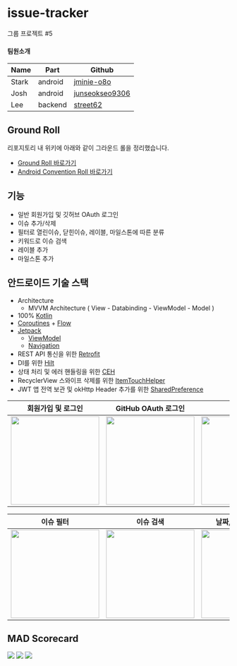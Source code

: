 # issue-tracker
그룹 프로젝트 #5
  
  
#### 팀원소개
|Name|Part|Github|
|---|---|---|
|Stark|android|[jminie-o8o](https://github.com/jminie-o8o)|
|Josh|android|[junseokseo9306](https://github.com/junseokseo9306)|
|Lee|backend|[street62](https://github.com/street62)|

## Ground Roll

리포지토리 내 위키에 아래와 같이 그라운드 롤을 정리했습니다.
- [Ground Roll 바로가기](https://github.com/jminie-o8o/issue-tracker/wiki/%EA%B7%B8%EB%9D%BC%EC%9A%B4%EB%93%9C-%EB%A1%A4)
- [Android Convention Roll 바로가기](https://github.com/jminie-o8o/issue-tracker/wiki/Android)


##  기능
- 일반 회원가입 및 깃허브 OAuth 로그인
- 이슈 추가/삭제
- 필터로 열린이슈, 닫힌이슈, 레이블, 마일스톤에 따른 분류
- 키워드로 이슈 검색
- 레이블 추가
- 마일스톤 추가

## 안드로이드 기술 스택
- Architecture
  - MVVM Architecture ( View - Databinding - ViewModel - Model )
- 100% [Kotlin](https://kotlinlang.org/)
- [Coroutines](https://developer.android.com/kotlin/coroutines) + [Flow](https://developer.android.com/kotlin/flow)
- [Jetpack](https://developer.android.com/jetpack)
  - [ViewModel](https://developer.android.com/topic/libraries/architecture/viewmodel?gclid=CjwKCAjwq5-WBhB7EiwAl-HEkrzYCgxFBbYLSC4yenlZRy5NtxWbTHP-xThSz_yMY_JUTl3TCklhnBoCDIcQAvD_BwE&gclsrc=aw.ds)
  - [Navigation](https://developer.android.com/guide/navigation)
- REST API 통신을 위한 [Retrofit](https://square.github.io/retrofit/)
- DI를 위한 [Hilt](https://developer.android.com/training/dependency-injection/hilt-android)
- 상태 처리 및 에러 핸들링을 위한 [CEH](https://kotlinlang.org/docs/exception-handling.html#coroutineexceptionhandler)
- RecyclerView 스와이프 삭제를 위한 [ItemTouchHelper](https://developer.android.com/reference/androidx/recyclerview/widget/ItemTouchHelper.Callback)
- JWT 앱 전역 보관 및 okHttp Header 추가를 위한 [SharedPreference](https://developer.android.com/reference/androidx/recyclerview/widget/ItemTouchHelper.Callback)


| 회원가입 및 로그인  | GitHub OAuth 로그인 | 이슈 추가 | 이슈 닫기 |
|:--------:|:--------:|:--------:|:--------:|
| <img src=https://user-images.githubusercontent.com/79504043/177956772-aebe64bd-bd47-4169-b9cf-1451230d2621.gif width=200> | <img src=https://user-images.githubusercontent.com/79504043/173237067-44ad303b-fef6-4266-949c-0cd252135e0b.gif width=200> | <img src=https://user-images.githubusercontent.com/79504043/177959254-09b40b46-abdd-4479-8300-19c443ab0907.gif width=200> | <img src=https://user-images.githubusercontent.com/79504043/177958085-562789ac-412f-4346-b292-2a7bd6f6ccb8.gif width=200> |

| 이슈 필터 | 이슈 검색 | 날짜, 가격 인원 설정 | 숙소 검색 결과 및 지도 |
|:--------:|:--------:|:--------:|:--------:|
| <img src=https://user-images.githubusercontent.com/79504043/177961096-11f8f782-cc30-4bba-b5ac-916cb3dc4653.gif width=200> | <img src=https://user-images.githubusercontent.com/79504043/177962476-bf6a537d-d59e-4ecf-99da-7c0015af883a.gif width=200> | <img src=https://user-images.githubusercontent.com/79504043/173237631-c4266b00-acdf-4d61-8c4a-765d69adc19a.gif width=200> | <img src=https://user-images.githubusercontent.com/79504043/173238564-e366f104-0b9c-4595-a8b8-8bceb86cfead.gif width=200> |

## MAD Scorecard
<img src="https://user-images.githubusercontent.com/79504043/173233691-3eb89b24-d6ac-41bc-9076-bfe1ea94def6.png">  
<img src="https://user-images.githubusercontent.com/79504043/173233699-4cc2ba9d-9c5e-4276-b3ba-682b233aac70.png">  
<img src="https://user-images.githubusercontent.com/79504043/173233701-1c64b646-42cb-4a04-9847-33215c1c6f22.png"> 
